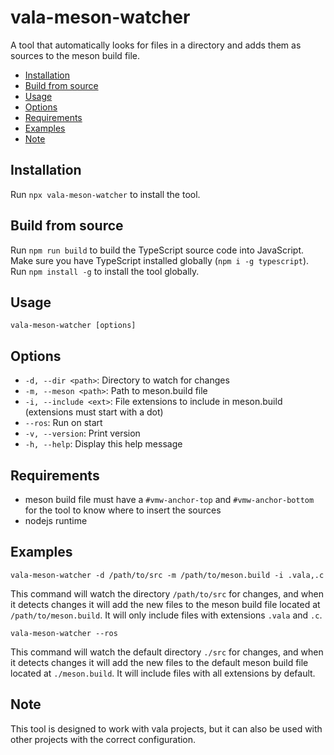 # vala-meson-watcher

A tool that automatically looks for files in a directory and adds them as sources to the meson build file.

<!--toc:start-->

- [Installation](#installation)
- [Build from source](#build-from-source)
- [Usage](#usage)
- [Options](#options)
- [Requirements](#requirements)
- [Examples](#examples)
- [Note](#note)
<!--toc:end-->

## Installation

Run `npx vala-meson-watcher` to install the tool.

## Build from source

Run `npm run build` to build the TypeScript source code into JavaScript.\
Make sure you have TypeScript installed globally (`npm i -g typescript`).\
Run `npm install -g` to install the tool globally.

## Usage

```
vala-meson-watcher [options]
```

## Options

- `-d, --dir <path>`: Directory to watch for changes
- `-m, --meson <path>`: Path to meson.build file
- `-i, --include <ext>`: File extensions to include in meson.build (extensions must start with a dot)
- `--ros`: Run on start
- `-v, --version`: Print version
- `-h, --help`: Display this help message

## Requirements

- meson build file must have a `#vmw-anchor-top` and `#vmw-anchor-bottom` for the tool to know where to insert the sources
- nodejs runtime

## Examples

```
vala-meson-watcher -d /path/to/src -m /path/to/meson.build -i .vala,.c
```

This command will watch the directory `/path/to/src` for changes, and when it detects changes it will add the new files to the meson build file located at `/path/to/meson.build`. It will only include files with extensions `.vala` and `.c`.

```
vala-meson-watcher --ros
```

This command will watch the default directory `./src` for changes, and when it detects changes it will add the new files to the default meson build file located at `./meson.build`. It will include files with all extensions by default.

## Note

This tool is designed to work with vala projects, but it can also be used with other projects with the correct configuration.
